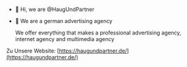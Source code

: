 - 👋 Hi, we are @HaugUndPartner
- 👀 We are a german advertising agency

  We offer everything that makes a professional advertising agency, internet agency and multimedia agency
  
 Zu Unsere Website: [https://haugundpartner.de/](https://haugundpartner.de/)
<!---
HaugUndPartner/HaugUndPartner is a ✨ special ✨ repository because its `README.md` (this file) appears on your GitHub profile.
You can click the Preview link to take a look at your changes.
--->
